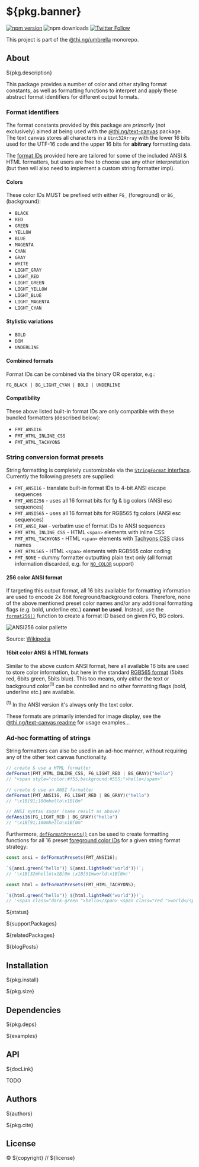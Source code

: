# ${pkg.banner}

[![npm version](https://img.shields.io/npm/v/${pkg.name}.svg)](https://www.npmjs.com/package/${pkg.name})
![npm downloads](https://img.shields.io/npm/dm/${pkg.name}.svg)
[![Twitter Follow](https://img.shields.io/twitter/follow/thing_umbrella.svg?style=flat-square&label=twitter)](https://twitter.com/thing_umbrella)

This project is part of the
[@thi.ng/umbrella](https://github.com/thi-ng/umbrella/) monorepo.

<!-- TOC -->

## About

${pkg.description}

This package provides a number of color and other styling format constants, as
well as formatting functions to interpret and apply these abstract format
identifiers for different output formats.

### Format identifiers

The format constants provided by this package are _primarily_ (not exclusively)
aimed at being used with the
[@thi.ng/text-canvas](https://github.com/thi-ng/umbrella/tree/develop/packages/text-canvas)
package. The text canvas stores all characters in a `Uint32Array` with the lower
16 bits used for the UTF-16 code and the upper 16 bits for **abitrary**
formatting data.

The [format
IDs](https://github.com/thi-ng/umbrella/blob/develop/packages/text-format/src/api.ts#L146)
provided here are tailored for some of the included ANSI & HTML formatters, but
users are free to choose use any other interpretation (but then will also need
to implement a custom string formatter impl).

#### Colors

These color IDs MUST be prefixed with either `FG_` (foreground) or `BG_`
(background):

- `BLACK`
- `RED`
- `GREEN`
- `YELLOW`
- `BLUE`
- `MAGENTA`
- `CYAN`
- `GRAY`
- `WHITE`
- `LIGHT_GRAY`
- `LIGHT_RED`
- `LIGHT_GREEN`
- `LIGHT_YELLOW`
- `LIGHT_BLUE`
- `LIGHT_MAGENTA`
- `LIGHT_CYAN`

#### Stylistic variations

- `BOLD`
- `DIM`
- `UNDERLINE`

#### Combined formats

Format IDs can be combined via the binary OR operator, e.g.:

`FG_BLACK | BG_LIGHT_CYAN | BOLD | UNDERLINE`

#### Compatibility

These above listed built-in format IDs are only compatible with these bundled
formatters (described below):

- `FMT_ANSI16`
- `FMT_HTML_INLINE_CSS`
- `FMT_HTML_TACHYONS`

### String conversion format presets

String formatting is completely customizable via the [`StringFormat`
interface](https://docs.thi.ng/umbrella/text-format/interfaces/StringFormat.html).
Currently the following presets are supplied:

- `FMT_ANSI16` - translate built-in format IDs to 4-bit ANSI escape sequences
- `FMT_ANSI256` - uses all 16 format bits for fg & bg colors (ANSI esc sequences)
- `FMT_ANSI565` - uses all 16 format bits for RGB565 fg colors (ANSI esc sequences)
- `FMT_ANSI_RAW` - verbatim use of format IDs to ANSI sequences
- `FMT_HTML_INLINE_CSS` - HTML `<span>` elements with inline CSS
- `FMT_HTML_TACHYONS` - HTML `<span>` elements with [Tachyons
  CSS](http://tachyons.io/) class names
- `FMT_HTML565` - HTML `<span>` elements with RGB565 color coding
- `FMT_NONE` - dummy formatter outputting plain text only (all format
  information discarded, e.g. for [`NO_COLOR`](https://no-color.org/) support)

#### 256 color ANSI format

If targeting this output format, all 16 bits available for formatting
information are used to encode 2x 8bit foreground/background colors. Therefore,
none of the above mentioned preset color names and/or any additional formatting
flags (e.g. bold, underline etc.) **cannot be used**. Instead, use the
[`format256()`](https://docs.thi.ng/umbrella/text-format/modules.html#format256)
function to create a format ID based on given FG, BG colors.

![ANSI256 color pallette](https://raw.githubusercontent.com/thi-ng/umbrella/develop/assets/text-canvas/ansi256.png)

Source: [Wikipedia](https://en.wikipedia.org/wiki/ANSI_escape_code#8-bit)

#### 16bit color ANSI & HTML formats

Similar to the above custom ANSI format, here all available 16 bits are used to
store color information, but here in the standard [RGB565
format](https://en.wikipedia.org/wiki/High_color) (5bits red, 6bits green, 5bits
blue). This too means, only _either_ the text or background color<sup>(1)</sup>
can be controlled and no other formatting flags (bold, underline etc.) are
available.

<sup>(1)</sup> In the ANSI version it's always only the text color.

These formats are primarily intended for image display, see the
[@thi.ng/text-canvas
readme](https://github.com/thi-ng/umbrella/blob/develop/packages/text-canvas/README.md#image-functions)
for usage examples...

### Ad-hoc formatting of strings

String formatters can also be used in an ad-hoc manner, without requiring any of
the other text canvas functionality.

```ts
// create & use a HTML formatter
defFormat(FMT_HTML_INLINE_CSS, FG_LIGHT_RED | BG_GRAY)("hello")
// "<span style="color:#f55;background:#555;">hello</span>"

// create & use an ANSI formatter
defFormat(FMT_ANSI16, FG_LIGHT_RED | BG_GRAY)("hello")
// "\x1B[91;100mhello\x1B[0m"

// ANSI syntax sugar (same result as above)
defAnsi16(FG_LIGHT_RED | BG_GRAY)("hello")
// "\x1B[91;100mhello\x1B[0m"
```

Furthermore,
[`defFormatPresets()`](https://docs.thi.ng/umbrella/text-format/modules.html#defFormatPresets)
can be used to create formatting functions for all 16 preset [foreground color
IDs](#colors) for a given string format strategy:

```ts
const ansi = defFormatPresets(FMT_ANSI16);

`${ansi.green("hello")} ${ansi.lightRed("world")}!`;
// '\x1B[32mhello\x1B[0m \x1B[91mworld\x1B[0m!'

const html = defFormatPresets(FMT_HTML_TACHYONS);

`${html.green("hello")} ${html.lightRed("world")}!`;
// '<span class="dark-green ">hello</span> <span class="red ">world</span>!'
```

${status}

${supportPackages}

${relatedPackages}

${blogPosts}

## Installation

${pkg.install}

${pkg.size}

## Dependencies

${pkg.deps}

${examples}

## API

${docLink}

TODO

## Authors

${authors}

${pkg.cite}

## License

&copy; ${copyright} // ${license}
